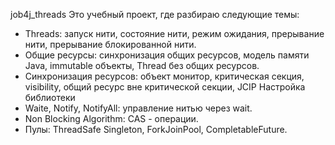 job4j_threads
Это учебный проект, где разбираю следующие темы:

* Threads: запуск нити, состояние нити, режим ожидания, прерывание нити, прерывание блокированной нити.
* Общие ресурсы: синхронизация общих ресурсов, модель памяти Java, immutable объекты, Thread без общих ресурсов.
* Синхронизация ресурсов: объект монитор, критическая секция, visibility, общий ресурс вне критической секции, JCIP Настройка библиотеки
* Waite, Notify, NotifyAll: управление нитью через wait.
* Non Blocking Algorithm: CAS - операции.
* Пулы: ThreadSafe Singleton, ForkJoinPool, CompletableFuture.
